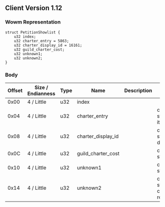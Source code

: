 ## Client Version 1.12

### Wowm Representation
```rust,ignore
struct PetitionShowlist {
    u32 index;
    u32 charter_entry = 5863;
    u32 charter_display_id = 16161;
    u32 guild_charter_cost;
    u32 unknown1;
    u32 unknown2;
}
```
### Body
| Offset | Size / Endianness | Type | Name | Description | Comment |
| ------ | ----------------- | ---- | ---- | ----------- | ------- |
| 0x00 | 4 / Little | u32 | index |  |  |
| 0x04 | 4 / Little | u32 | charter_entry |  | cmangos/vmangos/mangoszero: statically sets to guild charter item id (5863). |
| 0x08 | 4 / Little | u32 | charter_display_id |  | cmangos/vmangos/mangoszero: statically sets to guild charter display id (16161). |
| 0x0C | 4 / Little | u32 | guild_charter_cost |  | cmangos/vmangos/mangoszero: statically set to 1000 (10 silver). |
| 0x10 | 4 / Little | u32 | unknown1 |  | cmangos/vmangos/mangoszero: statically set to 1 |
| 0x14 | 4 / Little | u32 | unknown2 |  | cmangos/vmangos/mangoszero: statically set to 9<br/>cmangos/vmangos/mangoszero: required signs? |
